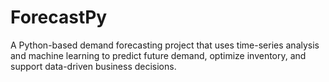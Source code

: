 # ForecastPy
A Python-based demand forecasting project that uses time-series analysis and machine learning to predict future demand, optimize inventory, and support data-driven business decisions.
